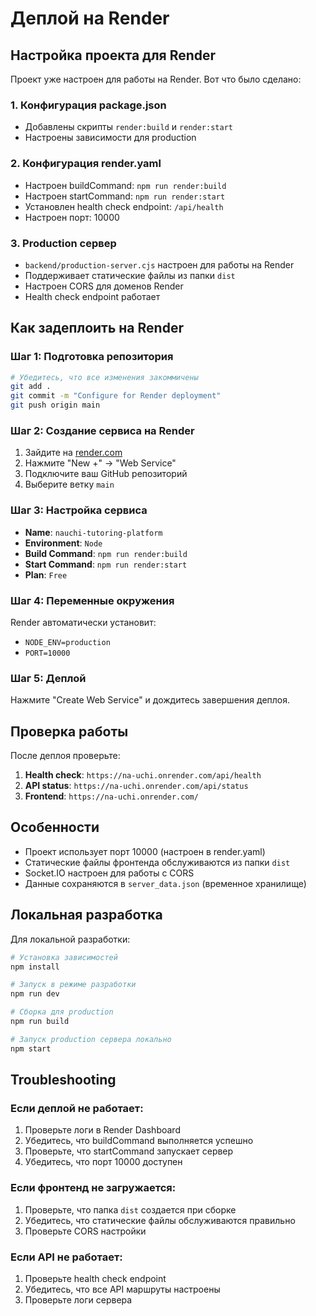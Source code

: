 # Деплой на Render

## Настройка проекта для Render

Проект уже настроен для работы на Render. Вот что было сделано:

### 1. Конфигурация package.json
- Добавлены скрипты `render:build` и `render:start`
- Настроены зависимости для production

### 2. Конфигурация render.yaml
- Настроен buildCommand: `npm run render:build`
- Настроен startCommand: `npm run render:start`
- Установлен health check endpoint: `/api/health`
- Настроен порт: 10000

### 3. Production сервер
- `backend/production-server.cjs` настроен для работы на Render
- Поддерживает статические файлы из папки `dist`
- Настроен CORS для доменов Render
- Health check endpoint работает

## Как задеплоить на Render

### Шаг 1: Подготовка репозитория
```bash
# Убедитесь, что все изменения закоммичены
git add .
git commit -m "Configure for Render deployment"
git push origin main
```

### Шаг 2: Создание сервиса на Render
1. Зайдите на [render.com](https://render.com)
2. Нажмите "New +" → "Web Service"
3. Подключите ваш GitHub репозиторий
4. Выберите ветку `main`

### Шаг 3: Настройка сервиса
- **Name**: `nauchi-tutoring-platform`
- **Environment**: `Node`
- **Build Command**: `npm run render:build`
- **Start Command**: `npm run render:start`
- **Plan**: `Free`

### Шаг 4: Переменные окружения
Render автоматически установит:
- `NODE_ENV=production`
- `PORT=10000`

### Шаг 5: Деплой
Нажмите "Create Web Service" и дождитесь завершения деплоя.

## Проверка работы

После деплоя проверьте:
1. **Health check**: `https://na-uchi.onrender.com/api/health`
2. **API status**: `https://na-uchi.onrender.com/api/status`
3. **Frontend**: `https://na-uchi.onrender.com/`

## Особенности

- Проект использует порт 10000 (настроен в render.yaml)
- Статические файлы фронтенда обслуживаются из папки `dist`
- Socket.IO настроен для работы с CORS
- Данные сохраняются в `server_data.json` (временное хранилище)

## Локальная разработка

Для локальной разработки:
```bash
# Установка зависимостей
npm install

# Запуск в режиме разработки
npm run dev

# Сборка для production
npm run build

# Запуск production сервера локально
npm start
```

## Troubleshooting

### Если деплой не работает:
1. Проверьте логи в Render Dashboard
2. Убедитесь, что buildCommand выполняется успешно
3. Проверьте, что startCommand запускает сервер
4. Убедитесь, что порт 10000 доступен

### Если фронтенд не загружается:
1. Проверьте, что папка `dist` создается при сборке
2. Убедитесь, что статические файлы обслуживаются правильно
3. Проверьте CORS настройки

### Если API не работает:
1. Проверьте health check endpoint
2. Убедитесь, что все API маршруты настроены
3. Проверьте логи сервера

